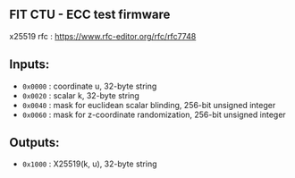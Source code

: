 ## FIT CTU - ECC test firmware

x25519 rfc : https://www.rfc-editor.org/rfc/rfc7748

## Inputs:

- `0x0000` : coordinate u, 32-byte string
- `0x0020` : scalar k, 32-byte string
- `0x0040` : mask for euclidean scalar blinding, 256-bit unsigned integer
- `0x0060` : mask for z-coordinate randomization, 256-bit unsigned integer

## Outputs:
- `0x1000` : X25519(k, u), 32-byte string